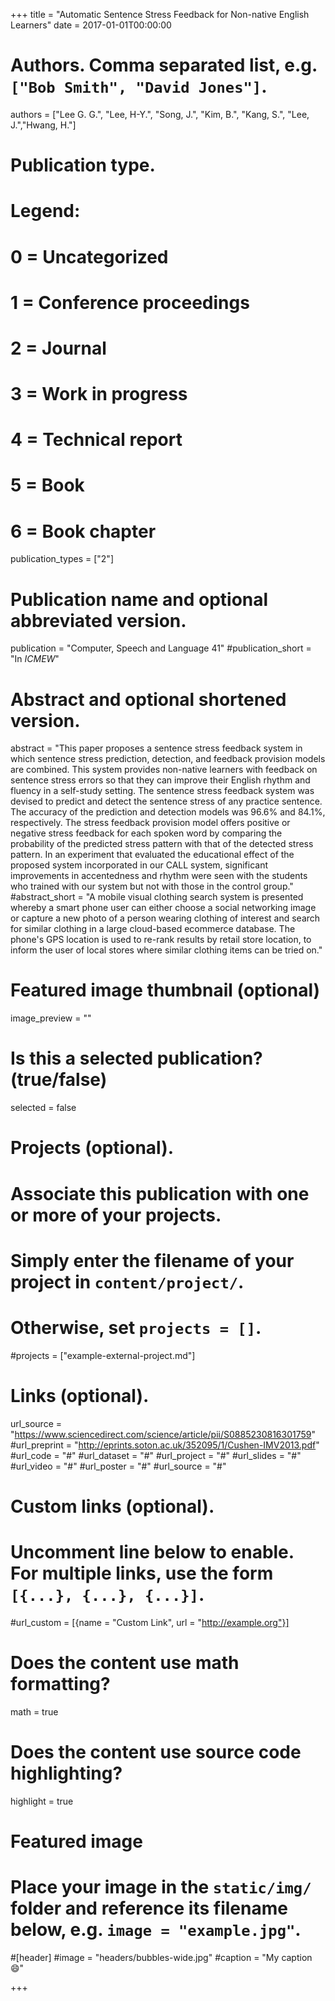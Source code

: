 +++
title = "Automatic Sentence Stress Feedback for Non-native English Learners"
date = 2017-01-01T00:00:00

# Authors. Comma separated list, e.g. `["Bob Smith", "David Jones"]`.
authors = ["Lee G. G.", "Lee, H-Y.", "Song, J.", "Kim, B.", "Kang, S.", "Lee, J.","Hwang, H."]

# Publication type.
# Legend:
# 0 = Uncategorized
# 1 = Conference proceedings
# 2 = Journal
# 3 = Work in progress
# 4 = Technical report
# 5 = Book
# 6 = Book chapter
publication_types = ["2"]

# Publication name and optional abbreviated version.
publication = "Computer, Speech and Language 41"
#publication_short = "In *ICMEW*"

# Abstract and optional shortened version.
abstract = "This paper proposes a sentence stress feedback system in which sentence stress prediction, detection, and feedback provision models are combined. This system provides non-native learners with feedback on sentence stress errors so that they can improve their English rhythm and fluency in a self-study setting. The sentence stress feedback system was devised to predict and detect the sentence stress of any practice sentence. The accuracy of the prediction and detection models was 96.6% and 84.1%, respectively. The stress feedback provision model offers positive or negative stress feedback for each spoken word by comparing the probability of the predicted stress pattern with that of the detected stress pattern. In an experiment that evaluated the educational effect of the proposed system incorporated in our CALL system, significant improvements in accentedness and rhythm were seen with the students who trained with our system but not with those in the control group."
#abstract_short = "A mobile visual clothing search system is presented whereby a smart phone user can either choose a social networking image or capture a new photo of a person wearing clothing of interest and search for similar clothing in a large cloud-based ecommerce database. The phone's GPS location is used to re-rank results by retail store location, to inform the user of local stores where similar clothing items can be tried on."

# Featured image thumbnail (optional)
image_preview = ""

# Is this a selected publication? (true/false)
selected = false

# Projects (optional).
#   Associate this publication with one or more of your projects.
#   Simply enter the filename of your project in `content/project/`.
#   Otherwise, set `projects = []`.
#projects = ["example-external-project.md"]

# Links (optional).
url_source = "https://www.sciencedirect.com/science/article/pii/S0885230816301759"
#url_preprint = "http://eprints.soton.ac.uk/352095/1/Cushen-IMV2013.pdf"
#url_code = "#"
#url_dataset = "#"
#url_project = "#"
#url_slides = "#"
#url_video = "#"
#url_poster = "#"
#url_source = "#"

# Custom links (optional).
#   Uncomment line below to enable. For multiple links, use the form `[{...}, {...}, {...}]`.
#url_custom = [{name = "Custom Link", url = "http://example.org"}]

# Does the content use math formatting?
math = true

# Does the content use source code highlighting?
highlight = true

# Featured image
# Place your image in the `static/img/` folder and reference its filename below, e.g. `image = "example.jpg"`.
#[header]
#image = "headers/bubbles-wide.jpg"
#caption = "My caption :smile:"

+++
